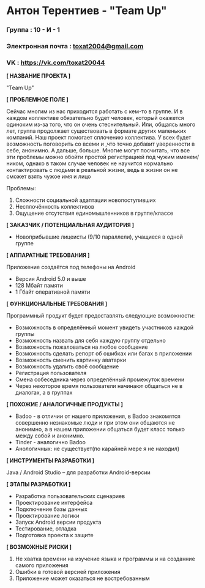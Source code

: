 # Антон Терентиев - "Team Up"


### Группа : 10 - И - 1
### Электронная почта : toxat2004@gmail.com
### VK : https://vk.com/toxat20044



**[ НАЗВАНИЕ ПРОЕКТА ]**

"Team Up"


**[ ПРОБЛЕМНОЕ ПОЛЕ ]**

Сейчас многим из нас приходится работать с кем-то в группе. И в каждом коллективе обязательно будет человек, который окажется одиноким из-за того, что он очень стеснительный. 
Или, общаясь много лет, группа продолжает существовать в формате других маленьких компаний. Наш проект помогает сплочению коллектива. У всех будет возможность поговорить со 
всеми и ,что точно добавит уверенности в себе, анонимно. А дальше, больше. Многие могут посчитать, что все эти проблемы можно обойти простой регистрацией под чужим именем/ником, однако в таком случае человек не научится нормально контактировать с людьми в реальной жизни, ведь в жизни он не сможет взять чужое имя и лицо

Проблемы:
1. Сложности социальной адаптации новопоступивших
2. Несплочённость коллективов
3. Ощущение отсутствия единомышленников в группе/классе

**[ ЗАКАЗЧИК / ПОТЕНЦИАЛЬНАЯ АУДИТОРИЯ ]**
* Новоприбывшие лицеисты (9/10 параллели), учащиеся в одной группе

**[ АППАРАТНЫЕ ТРЕБОВАНИЯ ]** 

Приложение создаётся под телефоны на Android
* Версия Android 5.0 и выше 
* 128 Мбайт памяти
* 1 Гбайт оперативной памяти

**[ ФУНКЦИОНАЛЬНЫЕ ТРЕБОВАНИЯ ]**

Программный продукт будет предоставлять следующие возможности: 
* Возможность в определённый момент увидеть участников каждой группы
* Возможность назвать для себя каждую группу отдельно
* Возможность пожаловаться на любое сообщение
* Возможность сделать репорт об ошибках или багах в приложении
* Возможность сменить картинку аватарки
* Возможность удалить своё сообщение
* Регистрация пользователя 
* Смена собеседника через определённый промежуток времени
* Через некоторое время пользователи начинают общаться не в диалогах, а в группах
 

**[ ПОХОЖИЕ / АНАЛОГИЧНЫЕ ПРОДУКТЫ ]**

* Badoo - в отличии от нашего приложения, в Badoo знакомятся совершенно незнакомые люди и при этом они общаются не анонимно, а в нашем приложении общаться будет класс только между собой и анонимно. 
* Tinder - аналогично Badoo
* Анологичных: не существует(по карайней мере я не находил)

**[ ИНСТРУМЕНТЫ РАЗРАБОТКИ ]**

Java / Android Studio – для разработки Android-версии

**[ ЭТАПЫ РАЗРАБОТКИ ]**
*	Разработка пользовательских сценариев
*	Проектирование интерфейса
* Подключение базы данных
* Проектирование логики
*	Запуск Android версии продукта
*	Тестирование, отладка
*	Подготовка проекта к защите


**[ ВОЗМОЖНЫЕ РИСКИ ]**

1. Не хватка времени на изучение языка и программы и на созданние самого приложения
2. Ошибки в готовой версией приложения
3. Приложение может оказаться не востребованным 

